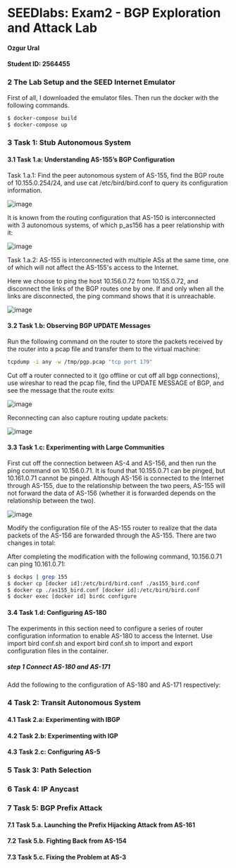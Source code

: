 # SEEDlabs: Exam2 - BGP Exploration and Attack Lab

#### Ozgur Ural
#### Student ID: 2564455

### 2 The Lab Setup and the SEED Internet Emulator

First of all, I downloaded the emulator files. Then run the docker with the following commands.
```sh
$ docker-compose build
$ docker-compose up
```

### 3 Task 1: Stub Autonomous System
#### 3.1 Task 1.a: Understanding AS-155’s BGP Configuration

Task 1.a.1:  Find the peer autonomous system of AS-155, find the BGP route of 10.155.0.254/24, and use cat /etc/bird/bird.conf to query its configuration information.

![image](https://user-images.githubusercontent.com/4716254/200149098-ba95c405-c104-4bd7-a22c-dd4a2d569ab3.png)

It is known from the routing configuration that AS-150 is interconnected with 3 autonomous systems, of which p_as156 has a peer relationship with it:

![image](https://user-images.githubusercontent.com/4716254/200149125-4ae9cde5-716b-4730-9d89-98c65d072d89.png)


Task 1.a.2: AS-155 is interconnected with multiple ASs at the same time, one of which will not affect the AS-155's access to the Internet.

Here we choose to ping the host 10.156.0.72 from 10.155.0.72, and disconnect the links of the BGP routes one by one. If and only when all the links are disconnected, the ping command shows that it is unreachable.

![image](https://user-images.githubusercontent.com/4716254/200149151-9eee0fc3-2220-47fa-af75-121328c21040.png)


#### 3.2 Task 1.b: Observing BGP UPDATE Messages

Run the following command on the router to store the packets received by the router into a pcap file and transfer them to the virtual machine:

```sh
tcpdump -i any -w /tmp/pgp.pcap "tcp port 179"
```

Cut off a router connected to it (go offline or cut off all bgp connections), use wireshar to read the pcap file, find the UPDATE MESSAGE of BGP, and see the message that the route exits:

![image](https://user-images.githubusercontent.com/4716254/200150617-99dff9df-edd0-42f9-9de7-7ad988b55373.png)

Reconnecting can also capture routing update packets:

![image](https://user-images.githubusercontent.com/4716254/200150635-3e735faa-d2f1-4f95-a0e1-48adde93dd42.png)

#### 3.3 Task 1.c: Experimenting with Large Communities

First cut off the connection between AS-4 and AS-156, and then run the ping command on 10.156.0.71. It is found that 10.155.0.71 can be pinged, but 10.161.0.71 cannot be pinged. Although AS-156 is connected to the Internet through AS-155, due to the relationship between the two peers, AS-155 will not forward the data of AS-156 (whether it is forwarded depends on the relationship between the two).

![image](https://user-images.githubusercontent.com/4716254/200150667-5dc13072-70f9-4c19-90d5-ddce54a10875.png)

Modify the configuration file of the AS-155 router to realize that the data packets of the AS-156 are forwarded through the AS-155. There are two changes in total:

After completing the modification with the following command, 10.156.0.71 can ping 10.161.0.71:

```sh
$ dockps | grep 155
$ docker cp [docker id]:/etc/bird/bird.conf ./as155_bird.conf
$ docker cp ./as155_bird.conf [docker id]:/etc/bird/bird.conf
$ docker exec [docker id] birdc configure
```

#### 3.4 Task 1.d: Configuring AS-180

The experiments in this section need to configure a series of router configuration information to enable AS-180 to access the Internet. Use import bird conf.sh and export bird conf.sh to import and export configuration files in the container.

##### step 1 Connect AS-180 and AS-171
Add the following to the configuration of AS-180 and AS-171 respectively:





### 4 Task 2: Transit Autonomous System
#### 4.1 Task 2.a: Experimenting with IBGP
#### 4.2 Task 2.b: Experimenting with IGP
#### 4.3 Task 2.c: Configuring AS-5
### 5 Task 3: Path Selection
### 6 Task 4: IP Anycast
### 7 Task 5: BGP Prefix Attack
#### 7.1 Task 5.a. Launching the Prefix Hijacking Attack from AS-161
#### 7.2 Task 5.b. Fighting Back from AS-154
#### 7.3 Task 5.c. Fixing the Problem at AS-3
